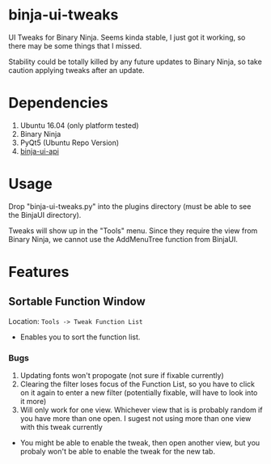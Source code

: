 # binja-ui-tweaks
UI Tweaks for Binary Ninja. Seems kinda stable, I just got it working, so there may be some things that I missed. 

Stability could be totally killed by any future updates to Binary Ninja, so take caution applying tweaks after an update.

# Dependencies 

1. Ubuntu 16.04 (only platform tested)
2. Binary Ninja
3. PyQt5 (Ubuntu Repo Version)
4. [binja-ui-api](github.com/nbsdx/binja-ui-api)

# Usage

Drop "binja-ui-tweaks.py" into the plugins directory (must be able to see the BinjaUI directory).

Tweaks will show up in the "Tools" menu. Since they require the view from Binary Ninja, we cannot use the AddMenuTree function from BinjaUI.

# Features

## Sortable Function Window

Location: `Tools -> Tweak Function List`

* Enables you to sort the function list.

### Bugs

1. Updating fonts won't propogate (not sure if fixable currently)
2. Clearing the filter loses focus of the Function List, so you have to click on it again to enter a new filter (potentially fixable, will have to look into it more)
3. Will only work for one view. Whichever view that is is probably random if you have more than one open. I sugest not using more than one view with this tweak currently
  * You might be able to enable the tweak, then open another view, but you probaly won't be able to enable the tweak for the new tab.
